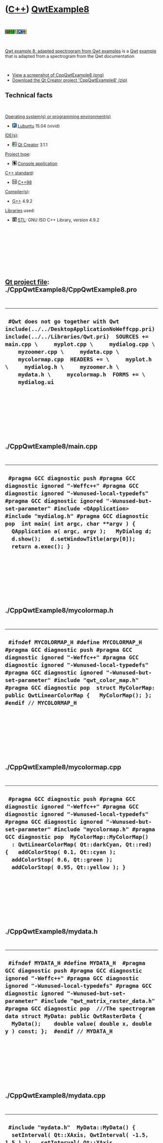 



 

 

 

 

 

([C++](Cpp.htm)) [QwtExample8](CppQwtExample8.htm)
==================================================

 

![Qt](PicQt.png)![Qwt](PicQwt.png)![Qt
Creator](PicQtCreator.png)![Lubuntu](PicLubuntu.png)![Windows](PicWindows.png)

 

[Qwt example 8: adapted spectrogram from Qwt
examples](CppQwtExample8.htm) is a [Qwt](CppQwt.htm)
[example](CppExample.htm) that is adapted from a spectrogram from the
Qwt documentation

 

-   [View a screenshot of CppQwtExample8 (png)](CppQwtExample8.png)
-   [Download the Qt Creator project
    'CppQwtExample8' (zip)](CppQwtExample8.zip)

Technical facts
---------------

 

[Operating system(s) or programming environment(s)](CppOs.htm)

-   ![Lubuntu](PicLubuntu.png) [Lubuntu](CppLubuntu.htm) 15.04 (vivid)

[IDE(s)](CppIde.htm):

-   ![Qt Creator](PicQtCreator.png) [Qt Creator](CppQtCreator.htm) 3.1.1

[Project type](CppQtProjectType.htm):

-   ![console](PicConsole.png) [Console
    application](CppConsoleApplication.htm)

[C++ standard](CppStandard.htm):

-   ![C++98](PicCpp98.png) [C++98](Cpp98.htm)

[Compiler(s)](CppCompiler.htm):

-   [G++](CppGpp.htm) 4.9.2

[Libraries](CppLibrary.htm) used:

-   ![STL](PicStl.png) [STL](CppStl.htm): GNU ISO C++ Library, version
    4.9.2

 

 

 

 

 

[Qt project file](CppQtProjectFile.htm): ./CppQwtExample8/CppQwtExample8.pro
----------------------------------------------------------------------------

 

  --------------------------------------------------------------------------------------------------------------------------------------------------------------------------------------------------------------------------------------------------------------------------------------------------------------------------------------------------------------------
  ` #Qwt does not go together with Qwt include(../../DesktopApplicationNoWeffcpp.pri) include(../../Libraries/Qwt.pri)  SOURCES += main.cpp \     myplot.cpp \     mydialog.cpp \     myzoomer.cpp \     mydata.cpp \     mycolormap.cpp  HEADERS += \     myplot.h \     mydialog.h \     myzoomer.h \     mydata.h \     mycolormap.h  FORMS += \     mydialog.ui`
  --------------------------------------------------------------------------------------------------------------------------------------------------------------------------------------------------------------------------------------------------------------------------------------------------------------------------------------------------------------------

 

 

 

 

 

./CppQwtExample8/main.cpp
-------------------------

 

  -------------------------------------------------------------------------------------------------------------------------------------------------------------------------------------------------------------------------------------------------------------------------------------------------------------------------------------------------------------------------------------------------------------------------
  ` #pragma GCC diagnostic push #pragma GCC diagnostic ignored "-Weffc++" #pragma GCC diagnostic ignored "-Wunused-local-typedefs" #pragma GCC diagnostic ignored "-Wunused-but-set-parameter" #include <QApplication> #include "mydialog.h" #pragma GCC diagnostic pop  int main( int argc, char **argv ) {   QApplication a( argc, argv );   MyDialog d;   d.show();   d.setWindowTitle(argv[0]);   return a.exec(); }`
  -------------------------------------------------------------------------------------------------------------------------------------------------------------------------------------------------------------------------------------------------------------------------------------------------------------------------------------------------------------------------------------------------------------------------

 

 

 

 

 

./CppQwtExample8/mycolormap.h
-----------------------------

 

  ------------------------------------------------------------------------------------------------------------------------------------------------------------------------------------------------------------------------------------------------------------------------------------------------------------------------------------------------------------------------------------------
  ` #ifndef MYCOLORMAP_H #define MYCOLORMAP_H  #pragma GCC diagnostic push #pragma GCC diagnostic ignored "-Weffc++" #pragma GCC diagnostic ignored "-Wunused-local-typedefs" #pragma GCC diagnostic ignored "-Wunused-but-set-parameter" #include "qwt_color_map.h" #pragma GCC diagnostic pop  struct MyColorMap: public QwtLinearColorMap {   MyColorMap(); };  #endif // MYCOLORMAP_H`
  ------------------------------------------------------------------------------------------------------------------------------------------------------------------------------------------------------------------------------------------------------------------------------------------------------------------------------------------------------------------------------------------

 

 

 

 

 

./CppQwtExample8/mycolormap.cpp
-------------------------------

 

  -------------------------------------------------------------------------------------------------------------------------------------------------------------------------------------------------------------------------------------------------------------------------------------------------------------------------------------------------------------------------------------------------------------------------------------
  ` #pragma GCC diagnostic push #pragma GCC diagnostic ignored "-Weffc++" #pragma GCC diagnostic ignored "-Wunused-local-typedefs" #pragma GCC diagnostic ignored "-Wunused-but-set-parameter" #include "mycolormap.h" #pragma GCC diagnostic pop  MyColorMap::MyColorMap()   : QwtLinearColorMap( Qt::darkCyan, Qt::red) {   addColorStop( 0.1, Qt::cyan );   addColorStop( 0.6, Qt::green );   addColorStop( 0.95, Qt::yellow ); }`
  -------------------------------------------------------------------------------------------------------------------------------------------------------------------------------------------------------------------------------------------------------------------------------------------------------------------------------------------------------------------------------------------------------------------------------------

 

 

 

 

 

./CppQwtExample8/mydata.h
-------------------------

 

  ------------------------------------------------------------------------------------------------------------------------------------------------------------------------------------------------------------------------------------------------------------------------------------------------------------------------------------------------------------------------------------------------------------------------------------------------
  ` #ifndef MYDATA_H #define MYDATA_H  #pragma GCC diagnostic push #pragma GCC diagnostic ignored "-Weffc++" #pragma GCC diagnostic ignored "-Wunused-local-typedefs" #pragma GCC diagnostic ignored "-Wunused-but-set-parameter" #include "qwt_matrix_raster_data.h" #pragma GCC diagnostic pop  ///The spectrogram data struct MyData: public QwtRasterData {   MyData();    double value( double x, double y ) const; };  #endif // MYDATA_H`
  ------------------------------------------------------------------------------------------------------------------------------------------------------------------------------------------------------------------------------------------------------------------------------------------------------------------------------------------------------------------------------------------------------------------------------------------------

 

 

 

 

 

./CppQwtExample8/mydata.cpp
---------------------------

 

  ----------------------------------------------------------------------------------------------------------------------------------------------------------------------------------------------------------------------------------------------------------------------------------------------------------------------------------------------------------------------------------------------------------------------------------------------
  ` #include "mydata.h"  MyData::MyData() {   setInterval( Qt::XAxis, QwtInterval( -1.5, 1.5 ) );   setInterval( Qt::YAxis, QwtInterval( -1.5, 1.5 ) );   setInterval( Qt::ZAxis, QwtInterval( 0.0, 10.0 ) ); }  double MyData::value( double x, double y ) const {   const double c = 0.842;    const double v1 = x * x + ( y - c ) * ( y + c );   const double v2 = x * ( y + c ) + x * ( y + c );    return 1.0 / ( v1 * v1 + v2 * v2 ); }`
  ----------------------------------------------------------------------------------------------------------------------------------------------------------------------------------------------------------------------------------------------------------------------------------------------------------------------------------------------------------------------------------------------------------------------------------------------

 

 

 

 

 

./CppQwtExample8/mydialog.h
---------------------------

 

  -------------------------------------------------------------------------------------------------------------------------------------------------------------------------------------------------------------------------------------------------------------------------------------------------------------------------------------------------------------------------------------------------------------------------------------------------------------------------------------------------------------------------------------------------------------------------------------------------------------------------------------------------------------------
  ` #ifndef QTDIALOG_H #define QTDIALOG_H  #pragma GCC diagnostic push #pragma GCC diagnostic ignored "-Weffc++" #pragma GCC diagnostic ignored "-Wunused-local-typedefs" #pragma GCC diagnostic ignored "-Wunused-but-set-parameter" #include <QDialog> #pragma GCC diagnostic pop  namespace Ui {   class MyDialog; }  struct MyPlot;  class MyDialog : public QDialog {   Q_OBJECT  public:   explicit MyDialog(QWidget *parent = 0);   MyDialog(const MyDialog&) = delete;   MyDialog& operator=(const MyDialog&) = delete;   ~MyDialog();    void keyPressEvent(QKeyEvent *);  private:   Ui::MyDialog *ui;   MyPlot * const m_plot; };  #endif // QTDIALOG_H`
  -------------------------------------------------------------------------------------------------------------------------------------------------------------------------------------------------------------------------------------------------------------------------------------------------------------------------------------------------------------------------------------------------------------------------------------------------------------------------------------------------------------------------------------------------------------------------------------------------------------------------------------------------------------------

 

 

 

 

 

./CppQwtExample8/mydialog.cpp
-----------------------------

 

  -----------------------------------------------------------------------------------------------------------------------------------------------------------------------------------------------------------------------------------------------------------------------------------------------------------------------------------------------------------------------------------------------------------------------------------------------------------------------------------------------------------------------------------------------------------------------------------------------------------------------------------------------------------------------------------------------------------------------------------------------------------------------------------------------------------------------------------------------------------------------------------------------------------------------------------------------------------------------------------------------------------------------------------------------------------------------------------------------------------------------------
  ` #pragma GCC diagnostic push #pragma GCC diagnostic ignored "-Weffc++" #pragma GCC diagnostic ignored "-Wunused-local-typedefs" #pragma GCC diagnostic ignored "-Wunused-but-set-parameter" #include "mydialog.h"  #include <cassert>  #include <QGridLayout> #include <QKeyEvent> #include "myplot.h"  #include "ui_mydialog.h" #pragma GCC diagnostic pop  MyDialog::MyDialog(QWidget *parent) :   QDialog(parent),   ui(new Ui::MyDialog),   m_plot(new MyPlot(this)) {   ui->setupUi(this);    assert(!this->layout());   QGridLayout * const my_layout = new QGridLayout;   this->setLayout(my_layout);   my_layout->addWidget(m_plot);    m_plot->showSpectrogram(true);   m_plot->showContour(true); }  MyDialog::~MyDialog() {   delete ui; }  void MyDialog::keyPressEvent(QKeyEvent * e) {   switch (e->key())   {     case Qt::Key_Up: m_plot->showSpectrogram(true); break;     case Qt::Key_Down: m_plot->showSpectrogram(false); break;     case Qt::Key_Right: m_plot->showContour(true); break;     case Qt::Key_Left: m_plot->showContour(false); break;     case Qt::Key_Escape: close(); return;   } }`
  -----------------------------------------------------------------------------------------------------------------------------------------------------------------------------------------------------------------------------------------------------------------------------------------------------------------------------------------------------------------------------------------------------------------------------------------------------------------------------------------------------------------------------------------------------------------------------------------------------------------------------------------------------------------------------------------------------------------------------------------------------------------------------------------------------------------------------------------------------------------------------------------------------------------------------------------------------------------------------------------------------------------------------------------------------------------------------------------------------------------------------

 

 

 

 

 

./CppQwtExample8/myplot.h
-------------------------

 

  -----------------------------------------------------------------------------------------------------------------------------------------------------------------------------------------------------------------------------------------------------------------------------------------------------------------------------------------------------------------------------------------------------------------------------------------------------------------------------------------------------------------------------------------------------------------------------------------------
  ` #pragma GCC diagnostic push #pragma GCC diagnostic ignored "-Weffc++" #pragma GCC diagnostic ignored "-Wunused-local-typedefs" #pragma GCC diagnostic ignored "-Wunused-but-set-parameter" #include <qwt_plot.h> #pragma GCC diagnostic pop  struct QwtPlotSpectrogram;  class MyPlot: public QwtPlot {     Q_OBJECT  public:   MyPlot(QWidget * parent = nullptr);   MyPlot(const MyPlot&) = delete;   MyPlot& operator=(const MyPlot&) = delete;  public Q_SLOTS:   void showContour(bool on);   void showSpectrogram(bool on);  private:   QwtPlotSpectrogram * const m_spectrogram; };`
  -----------------------------------------------------------------------------------------------------------------------------------------------------------------------------------------------------------------------------------------------------------------------------------------------------------------------------------------------------------------------------------------------------------------------------------------------------------------------------------------------------------------------------------------------------------------------------------------------

 

 

 

 

 

./CppQwtExample8/myplot.cpp
---------------------------

 

  ----------------------------------------------------------------------------------------------------------------------------------------------------------------------------------------------------------------------------------------------------------------------------------------------------------------------------------------------------------------------------------------------------------------------------------------------------------------------------------------------------------------------------------------------------------------------------------------------------------------------------------------------------------------------------------------------------------------------------------------------------------------------------------------------------------------------------------------------------------------------------------------------------------------------------------------------------------------------------------------------------------------------------------------------------------------------------------------------------------------------------------------------------------------------------------------------------------------------------------------------------------------------------------------------------------------------------------------------------------------------------------------------------------------------------------------------------------------------------------------------------------------------------------------------------------------------------------------------------------------------------------------------------------------------------------------------------------------------------------------------------------------------------------------------------------------------------------------------------------------------------------------------------------------------------------------------------------------------------------------------------------------------------------------------------------------------------------------------------------------------------------------------------------------------------------------------------------------------------------------------------------------------------------------------------------------------------------------------------------------------------------------------------------------------------------------------------------------------------------------------------------------------------------------------------------------------------------------------------------------------------------------------------------------------------------------------------------------------------------------------------------------------------------------------------------------------------------------------------------------------------------------------------------------------------------------------------------------------------------------------------
  ` #pragma GCC diagnostic push #pragma GCC diagnostic ignored "-Weffc++" #pragma GCC diagnostic ignored "-Wunused-local-typedefs" #pragma GCC diagnostic ignored "-Wunused-but-set-parameter" //#include <qprinter.h> //#include <qprintdialog.h> //#include <qwt_color_map.h> #include <qwt_plot_spectrogram.h> //#include <qwt_plot_spectrogram.h> #include <qwt_scale_widget.h> //#include <qwt_scale_draw.h> #include <qwt_plot_panner.h> #include <qwt_plot_layout.h> //#include <qwt_plot_renderer.h> #include "myplot.h" #include "myzoomer.h" #include "mydata.h" #include "mycolormap.h" #pragma GCC diagnostic pop  MyPlot::MyPlot( QWidget *parent )   : QwtPlot( parent ),     m_spectrogram(new QwtPlotSpectrogram()) {   m_spectrogram->setRenderThreadCount( 0 ); // use system specific thread count    m_spectrogram->setColorMap( new MyColorMap() );   m_spectrogram->setCachePolicy( QwtPlotRasterItem::PaintCache );    m_spectrogram->setData( new MyData() );   m_spectrogram->attach( this );    QList<double> contourLevels;   for ( double level = 0.5; level < 10.0; level += 1.0 )       contourLevels += level;   m_spectrogram->setContourLevels( contourLevels );    const QwtInterval zInterval = m_spectrogram->data()->interval( Qt::ZAxis );   // A color bar on the right axis   QwtScaleWidget *rightAxis = axisWidget( QwtPlot::yRight );   rightAxis->setTitle( "Intensity" );   rightAxis->setColorBarEnabled( true );   rightAxis->setColorMap( zInterval, new MyColorMap() );    setAxisScale( QwtPlot::yRight, zInterval.minValue(), zInterval.maxValue() );   enableAxis( QwtPlot::yRight );    plotLayout()->setAlignCanvasToScales( true );   replot();    // LeftButton for the zooming   // MidButton for the panning   // RightButton: zoom out by 1   // Ctrl+RighButton: zoom out to full size    QwtPlotZoomer* zoomer = new MyZoomer( canvas() );   zoomer->setMousePattern( QwtEventPattern::MouseSelect2,       Qt::RightButton, Qt::ControlModifier );   zoomer->setMousePattern( QwtEventPattern::MouseSelect3,       Qt::RightButton );    QwtPlotPanner *panner = new QwtPlotPanner( canvas() );   panner->setAxisEnabled( QwtPlot::yRight, false );   panner->setMouseButton( Qt::MidButton );    // Avoid jumping when labels with more/less digits   // appear/disappear when scrolling vertically    const QFontMetrics fm( axisWidget( QwtPlot::yLeft )->font() );   QwtScaleDraw *sd = axisScaleDraw( QwtPlot::yLeft );   sd->setMinimumExtent( fm.width( "100.00" ) );    const QColor c( Qt::darkBlue );   zoomer->setRubberBandPen( c );   zoomer->setTrackerPen( c ); }  void MyPlot::showContour( bool on ) {   m_spectrogram->setDisplayMode(QwtPlotSpectrogram::ContourMode, on );   replot(); }  void MyPlot::showSpectrogram( bool on ) {   m_spectrogram->setDisplayMode( QwtPlotSpectrogram::ImageMode, on );   m_spectrogram->setDefaultContourPen(       on ? QPen(Qt::black, 0) : QPen(Qt::NoPen) );    replot(); }`
  ----------------------------------------------------------------------------------------------------------------------------------------------------------------------------------------------------------------------------------------------------------------------------------------------------------------------------------------------------------------------------------------------------------------------------------------------------------------------------------------------------------------------------------------------------------------------------------------------------------------------------------------------------------------------------------------------------------------------------------------------------------------------------------------------------------------------------------------------------------------------------------------------------------------------------------------------------------------------------------------------------------------------------------------------------------------------------------------------------------------------------------------------------------------------------------------------------------------------------------------------------------------------------------------------------------------------------------------------------------------------------------------------------------------------------------------------------------------------------------------------------------------------------------------------------------------------------------------------------------------------------------------------------------------------------------------------------------------------------------------------------------------------------------------------------------------------------------------------------------------------------------------------------------------------------------------------------------------------------------------------------------------------------------------------------------------------------------------------------------------------------------------------------------------------------------------------------------------------------------------------------------------------------------------------------------------------------------------------------------------------------------------------------------------------------------------------------------------------------------------------------------------------------------------------------------------------------------------------------------------------------------------------------------------------------------------------------------------------------------------------------------------------------------------------------------------------------------------------------------------------------------------------------------------------------------------------------------------------------------------------------

 

 

 

 

 

./CppQwtExample8/myzoomer.h
---------------------------

 

  ------------------------------------------------------------------------------------------------------------------------------------------------------------------------------------------------------------------------------------------------------------------------------------------------------------------------------------------------------------------------------------------------------------------------------------------------------
  ` #ifndef MYZOOMER_H #define MYZOOMER_H  #pragma GCC diagnostic push #pragma GCC diagnostic ignored "-Weffc++" #pragma GCC diagnostic ignored "-Wunused-local-typedefs" #pragma GCC diagnostic ignored "-Wunused-but-set-parameter" #include <qwt_plot_zoomer.h> #pragma GCC diagnostic pop  struct MyZoomer: public QwtPlotZoomer {   MyZoomer(QWidget * const canvas);   QwtText trackerTextF(const QPointF &pos) const; };  #endif // MYZOOMER_H`
  ------------------------------------------------------------------------------------------------------------------------------------------------------------------------------------------------------------------------------------------------------------------------------------------------------------------------------------------------------------------------------------------------------------------------------------------------------

 

 

 

 

 

./CppQwtExample8/myzoomer.cpp
-----------------------------

 

  -------------------------------------------------------------------------------------------------------------------------------------------------------------------------------------------------------------------------------------------------------------------------------------------------------------------------------------------------------------------------------------------------------------------------------------------------------------------------------------------------------------------------------------------------------------------------------------------------------------------------------------------------
  ` #pragma GCC diagnostic push #pragma GCC diagnostic ignored "-Weffc++" #pragma GCC diagnostic ignored "-Wunused-local-typedefs" #pragma GCC diagnostic ignored "-Wunused-but-set-parameter" #include "myzoomer.h"  #include "qwt_plot_canvas.h" #pragma GCC diagnostic pop  MyZoomer::MyZoomer(QWidget * const canvas)   : QwtPlotZoomer(dynamic_cast<QwtPlotCanvas *>(canvas)) {   setTrackerMode(AlwaysOn); }  QwtText MyZoomer::trackerTextF(const QPointF& pos) const {   QColor bg( Qt::white );   bg.setAlpha( 200 );    QwtText text = QwtPlotZoomer::trackerTextF( pos );   text.setBackgroundBrush( QBrush( bg ) );   return text; }`
  -------------------------------------------------------------------------------------------------------------------------------------------------------------------------------------------------------------------------------------------------------------------------------------------------------------------------------------------------------------------------------------------------------------------------------------------------------------------------------------------------------------------------------------------------------------------------------------------------------------------------------------------------

 

 

 

 

 





 

[![Valid XHTML 1.0 Strict](valid-xhtml10.png){width="88"
height="31"}](http://validator.w3.org/check?uri=referer)

This page has been created by the [tool](Tools.htm)
[CodeToHtml](ToolCodeToHtml.htm)
